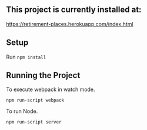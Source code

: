 
## This project is currently installed at:
https://retirement-places.herokuapp.com/index.html



## Setup

Run `npm install`



## Running the Project

To execute webpack in watch mode.

```
npm run-script webpack
```

To run Node.

```
npm run-script server
```
